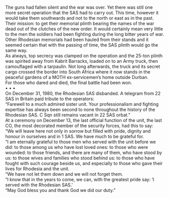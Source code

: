 The guns had fallen silent and the war was over. Yet there was still one more secret operation that the SAS had to carry out. This time, however it would take them southwards and not to the north or east as in the past.  
Their mission: to get their memorial plinth bearing the names of the war dead out of the clutches of the new order. It would certainly mean very little to the men the soldiers had been fighting during the long bitter years of war.  
Other Rhodesian memorials had been hauled from their stands and it seemed certain that with the passing of time, the SAS plinth would go the same way.  
As always, top secrecy was clamped on the operation and the 25-ton plinth was spirited away from Kabrit Barracks, loaded on to an Army truck, then camouflaged with a tarpaulin. Not long afterwards, the truck and its secret cargo crossed the border into South Africa where it now stands in the peaceful gardens of a MOTH ex-servicemen’s home outside Durban.  
For those who dared and died, the final battle had been won.  
• • •  
On December 31, 1980, the Rhodesian SAS disbanded. A telegram from 22 SAS in Britain paid tribute to the operators:  
“Farewell to a much admired sister unit. Your professionalism and fighting expertise has always been second to none throughout the history of the Rhodesian SAS. C Sqn still remains vacant in 22 SAS orbat.”  
At a ceremony on December 13, the last official function of the unit, the last CO, the most decorated member of the security forces, had this to say:  
“We will leave here not only in sorrow but filled with pride, dignity and honour in ourselves and in 1 SAS. We have much to be grateful for.  
“I am eternally grateful to those men who served with the unit before we did: to those among us who have lost loved ones: to those who were wounded: to those friends, and there are many of them, who have stood by us: to those wives and families who stood behind us: to those who have fought with such courage beside us, and especially to those who gave their lives for Rhodesia and the unit.  
“We have not let them down and we will not forget them.  
“I know that in the years to come, we can, with the greatest pride say: ‘I served with the Rhodesian SAS.’  
“May God bless you and thank God we did our duty.”  
